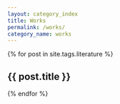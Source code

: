 ```yaml
---
layout: category_index
title: Works
permalink: /works/
category_name: works
---
```


{% for post in site.tags.literature %}
<h2>{{ post.title }}</h2>
{% endfor %}
